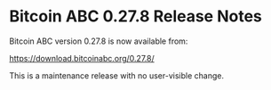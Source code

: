 # Bitcoin ABC 0.27.8 Release Notes

Bitcoin ABC version 0.27.8 is now available from:

  <https://download.bitcoinabc.org/0.27.8/>

This is a maintenance release with no user-visible change.
